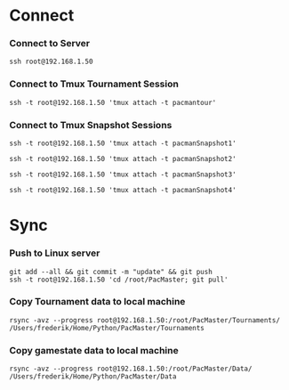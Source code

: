 # Connect
### Connect to Server
```shell
ssh root@192.168.1.50
```

### Connect to Tmux Tournament Session
```shell
ssh -t root@192.168.1.50 'tmux attach -t pacmantour'
```
### Connect to Tmux Snapshot Sessions
```shell
ssh -t root@192.168.1.50 'tmux attach -t pacmanSnapshot1'
```
```shell
ssh -t root@192.168.1.50 'tmux attach -t pacmanSnapshot2'
```
```shell
ssh -t root@192.168.1.50 'tmux attach -t pacmanSnapshot3'
```
```shell
ssh -t root@192.168.1.50 'tmux attach -t pacmanSnapshot4'
```

# Sync
### Push to Linux server
```shell
git add --all && git commit -m "update" && git push
ssh -t root@192.168.1.50 'cd /root/PacMaster; git pull'
```

### Copy Tournament data to local machine
```shell
rsync -avz --progress root@192.168.1.50:/root/PacMaster/Tournaments/ /Users/frederik/Home/Python/PacMaster/Tournaments
```

### Copy gamestate data to local machine
```shell
rsync -avz --progress root@192.168.1.50:/root/PacMaster/Data/ /Users/frederik/Home/Python/PacMaster/Data
```